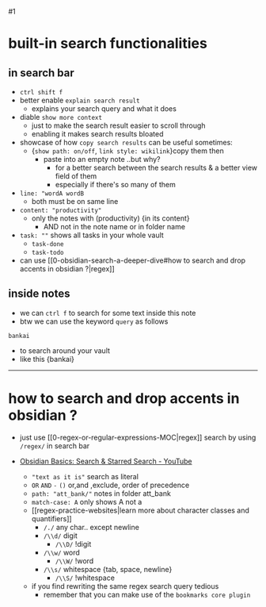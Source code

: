 #1
# built-in search functionalities
## in search bar 
- `ctrl shift f`
- better enable `explain search result` 
	- explains your search query and what it does
- diable `show more context`
	- just to make the search result easier to scroll through
	- enabling it makes search results bloated  
- showcase of how `copy search results` can be useful sometimes:
	- {`show path: on/off`, `link style: wikilink`}copy them then
		- paste into an empty note ..but why?
			- for a better search between the search results & a better view field of them
			- especially if there's so many of them
- `line: "wordA wordB`
	- both must be on same line
- `content: "productivity"` 
	- only the notes with (productivity) {in its content} 
		- AND not in the note name or in folder name
- `task: ""` shows all tasks in your whole vault
	- `task-done`
	- `task-todo`
- can use [[0-obsidian-search-a-deeper-dive#how to search and drop accents in obsidian ?|regex]]
## inside notes
- we can `ctrl f` to search for some text inside this note
- btw we can use the keyword `query` as follows

```query
bankai
```
- to search around your vault
- like this {bankai}

---
# how to search and drop accents in obsidian ?
- just use [[0-regex-or-regular-expressions-MOC|regex]] search by using `/regex/` in search bar

- [Obsidian Basics: Search & Starred Search - YouTube](https://www.youtube.com/watch?v=mbPS3GXFFA4)
	- `"text as it is"` search as literal
	- `OR` `AND` `-` `()` or,and ,exclude, order of precedence
	- `path: "att_bank/"` notes in folder att_bank
	- `match-case: A` only shows A not a
	- [[regex-practice-websites|learn more about character classes and quantifiers]]
		- `/./` any char.. except newline
		- `/\\d/` digit
			- `/\\D/` !digit
		- `/\\w/` word
			- `/\\W/` !word
		- `/\\s/` whitespace {tab, space, newline}
			- `/\\S/` !whitespace
	- if you find rewriting the same regex search query tedious 
		- remember that you can make use of the `bookmarks core plugin`
